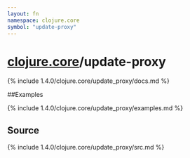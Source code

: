 ```yaml
---
layout: fn
namespace: clojure.core
symbol: "update-proxy"
---
```


# [clojure.core](../)/update-proxy

{% include 1.4.0/clojure.core/update_proxy/docs.md %}

##Examples

{% include 1.4.0/clojure.core/update_proxy/examples.md %}
## Source
{% include 1.4.0/clojure.core/update_proxy/src.md %}


